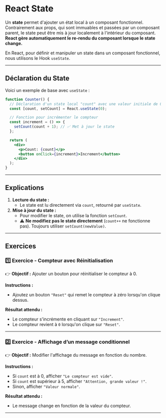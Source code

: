 # **React State**

Un **state** permet d'ajouter un état local à un composant fonctionnel. Contrairement aux props, qui sont immuables et passées par un composant parent, le state peut être mis à jour localement à l'intérieur du composant. **React gère automatiquement le re-rendu du composant lorsque le state change.**  

En React, pour définir et manipuler un state dans un composant fonctionnel, nous utilisons le Hook `useState`.

---

## **Déclaration du State**

Voici un exemple de base avec `useState` :  

```jsx
function Counter() {
  // Déclaration d'un state local "count" avec une valeur initiale de 0
  const [count, setCount] = React.useState(0);

  // Fonction pour incrémenter le compteur
  const increment = () => {
    setCount(count + 1); // ✅ Met à jour le state
  };

  return (
    <div>
      <p>Count: {count}</p>
      <button onClick={increment}>Increment</button>
    </div>
  );
}
```

---

## **Explications**
1. **Lecture du state :**  
   - Le state est lu directement via `count`, retourné par `useState`.
2. **Mise à jour du state :**  
   - Pour modifier le state, on utilise la fonction `setCount`.  
   - ⚠️ **Ne modifiez pas le state directement** (`count++` ne fonctionne pas). Toujours utiliser `setCount(newValue)`.  

---

## **Exercices**

### **1️⃣ Exercice - Compteur avec Réinitialisation**  
👉 **Objectif :** Ajouter un bouton pour réinitialiser le compteur à 0.  

**Instructions :**  
- Ajoutez un bouton `"Reset"` qui remet le compteur à zéro lorsqu'on clique dessus.  

**Résultat attendu :**  
- Le compteur s'incrémente en cliquant sur `"Increment"`.  
- Le compteur revient à `0` lorsqu'on clique sur `"Reset"`.  

---

### **2️⃣ Exercice - Affichage d’un message conditionnel**  
👉 **Objectif :** Modifier l'affichage du message en fonction du nombre.  

**Instructions :**  
- Si `count` est à 0, afficher `"Le compteur est vide"`.  
- Si `count` est supérieur à 5, afficher `"Attention, grande valeur !"`.  
- Sinon, afficher `"Valeur normale"`.  

**Résultat attendu :**  
- Le message change en fonction de la valeur du compteur.  

---
